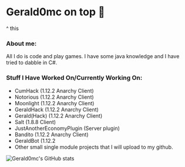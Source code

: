 # Gerald0mc on top 💪

^ this

### About me:

All I do is code and play games. I have some java knowledge and I have tried to dabble in C#.

### Stuff I Have Worked On/Currently Working On:
* CumHack (1.12.2 Anarchy Client)
* Notorious (1.12.2 Anarchy Client)
* Moonlight (1.12.2 Anarchy Client)
* GeraldHack (1.12.2 Anarchy Client)
* Gerald(Hack) (1.12.2 Anarchy Client)
* Salt (1.8.8 Client)
* JustAnotherEconomyPlugin (Server plugin)
* Bandito (1.12.2 Anarchy Client)
* GeraldBot (1.12.2 
* Other small single module projects that I will upload to my github.

![Gerald0mc's GitHub stats](https://github-readme-stats.vercel.app/api?username=gerald0mc&show_icons=true&theme=tokyonight)

